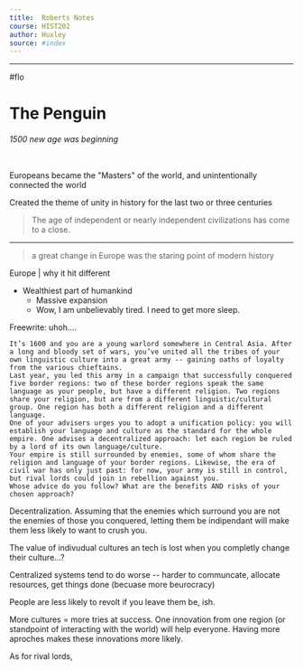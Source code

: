 ```yaml
---
title:  Roberts Notes  
course: HIST202
author: Huxley 
source: #index
---
```


---

#flo 


# The Penguin 
###### 1500 new age was beginning 
```
```


Europeans became the "Masters" of the world, and unintentionally connected the world

Created the theme of unity in history for the last two or three centuries 

> The age of independent or nearly independent civilizations has come to a close. 
---
> a great change in Europe was the staring point of modern history


Europe | why it hit different 
 - Wealthiest part of humankind
	- Massive expansion
	- Wow, I am unbelievably tired. I need to get more sleep.


Freewrite: uhoh....
```
It’s 1600 and you are a young warlord somewhere in Central Asia. After a long and bloody set of wars, you’ve united all the tribes of your own linguistic culture into a great army -- gaining oaths of loyalty from the various chieftains. 
Last year, you led this army in a campaign that successfully conquered five border regions: two of these border regions speak the same language as your people, but have a different religion. Two regions share your religion, but are from a different linguistic/cultural group. One region has both a different religion and a different language.
One of your advisers urges you to adopt a unification policy: you will establish your language and culture as the standard for the whole empire. One advises a decentralized approach: let each region be ruled by a lord of its own language/culture. 
Your empire is still surrounded by enemies, some of whom share the religion and language of your border regions. Likewise, the era of civil war has only just past: for now, your army is still in control, but rival lords could join in rebellion against you.
Whose advice do you follow? What are the benefits AND risks of your chosen approach?
```

Decentralization. Assuming that the enemies which surround you are not the enemies of those you conquered, letting them be indipendant will make them less likely to want to crush you. 

The value of indivudual cultures an tech is lost when you completly change their culture...?


Centralized systems tend to do worse -- harder to communcate, allocate resources, get things done (becuase more beurocracy)

People are less likely to revolt if you leave them be, ish. 

More cultures = more tries at success. One innovation from one region (or standpoint of interacting with the world) will help everyone. Having more aproches makes these innovations more likely. 

As for rival lords, 



















